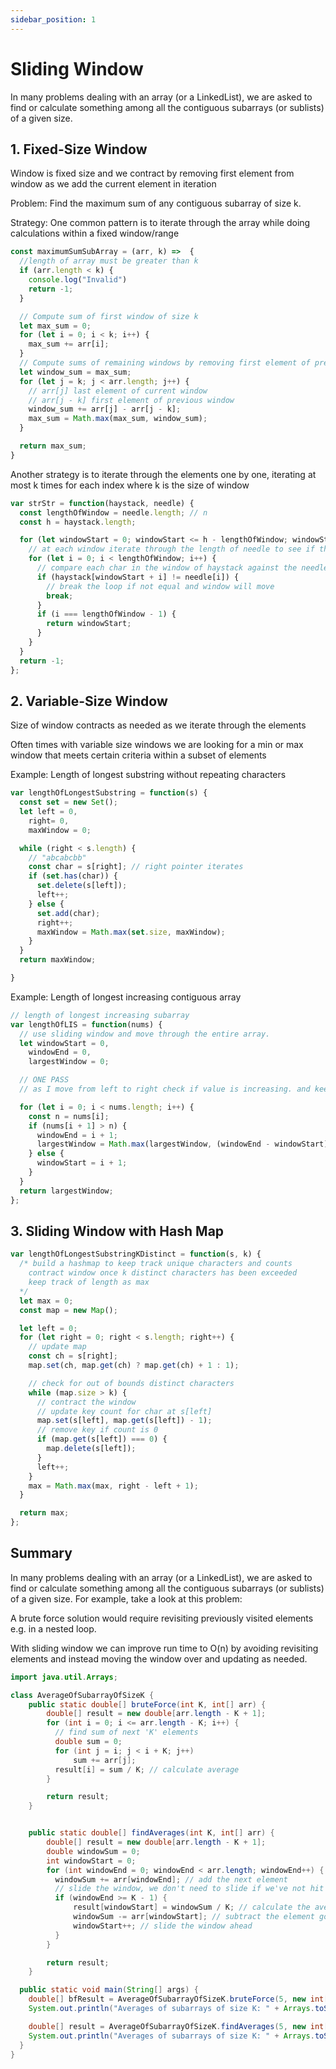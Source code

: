```yaml
---
sidebar_position: 1
---
```


# Sliding Window

In many problems dealing with an array (or a LinkedList),
we are asked to find or calculate something among all the contiguous subarrays (or sublists)
of a given size.

## 1. Fixed-Size Window

Window is fixed size and we contract by removing first element from window as we add the current element in iteration

Problem: Find the maximum sum of any contiguous subarray of size k.

Strategy: One common pattern is to iterate through the array while doing calculations within a fixed window/range

```JavaScript
const maximumSumSubArray = (arr, k) =>  {
  //length of array must be greater than k
  if (arr.length < k) {
    console.log("Invalid")
    return -1;
  }

  // Compute sum of first window of size k
  let max_sum = 0;
  for (let i = 0; i < k; i++) {
    max_sum += arr[i];
  }
  // Compute sums of remaining windows by removing first element of previous window and adding last element of current window.
  let window_sum = max_sum;
  for (let j = k; j < arr.length; j++) {
    // arr[j] last element of current window
    // arr[j - k] first element of previous window
    window_sum += arr[j] - arr[j - k];
    max_sum = Math.max(max_sum, window_sum);
  }

  return max_sum;
}
```

Another strategy is to iterate through the elements one by one, iterating at most k times for each index where k is the size of window

```JavaScript
var strStr = function(haystack, needle) {
  const lengthOfWindow = needle.length; // n
  const h = haystack.length;

  for (let windowStart = 0; windowStart <= h - lengthOfWindow; windowStart++) {
    // at each window iterate through the length of needle to see if there is a match;
    for (let i = 0; i < lengthOfWindow; i++) {
      // compare each char in the window of haystack against the needle
      if (haystack[windowStart + i] != needle[i]) {
        // break the loop if not equal and window will move
        break;
      }
      if (i === lengthOfWindow - 1) {
        return windowStart;
      }
    }
  }
  return -1;
};
```

## 2. Variable-Size Window

Size of window contracts as needed as we iterate through the elements

Often times with variable size windows we are looking for a min or max window that meets certain criteria
within a subset of elements

Example: Length of longest substring without repeating characters

```JavaScript
var lengthOfLongestSubstring = function(s) {
  const set = new Set();
  let left = 0,
    right= 0,
    maxWindow = 0;

  while (right < s.length) {
    // "abcabcbb"
    const char = s[right]; // right pointer iterates
    if (set.has(char)) {
      set.delete(s[left]);
      left++;
    } else {
      set.add(char);
      right++;
      maxWindow = Math.max(set.size, maxWindow);
    }
  }
  return maxWindow;

}
```

Example: Length of longest increasing contiguous array

```JavaScript
// length of longest increasing subarray
var lengthOfLIS = function(nums) {
  // use sliding window and move through the entire array.
  let windowStart = 0,
    windowEnd = 0,
    largestWindow = 0;

  // ONE PASS
  // as I move from left to right check if value is increasing. and keep a counter via largest window.

  for (let i = 0; i < nums.length; i++) {
    const n = nums[i];
    if (nums[i + 1] > n) {
      windowEnd = i + 1;
      largestWindow = Math.max(largestWindow, (windowEnd - windowStart) + 1);
    } else {
      windowStart = i + 1;
    }
  }
  return largestWindow;
};
```

## 3. Sliding Window with Hash Map

```JavaScript
var lengthOfLongestSubstringKDistinct = function(s, k) {
  /* build a hashmap to keep track unique characters and counts
    contract window once k distinct characters has been exceeded
    keep track of length as max
  */
  let max = 0;
  const map = new Map();

  let left = 0;
  for (let right = 0; right < s.length; right++) {
    // update map
    const ch = s[right];
    map.set(ch, map.get(ch) ? map.get(ch) + 1 : 1);

    // check for out of bounds distinct characters
    while (map.size > k) {
      // contract the window
      // update key count for char at s[left]
      map.set(s[left], map.get(s[left]) - 1);
      // remove key if count is 0
      if (map.get(s[left]) === 0) {
        map.delete(s[left]);
      }
      left++;
    }
    max = Math.max(max, right - left + 1);
  }

  return max;
};
```

<!-- ## 4. Circular Sliding Window

// @TODO -->

## Summary

In many problems dealing with an array (or a LinkedList),
we are asked to find or calculate something among all the contiguous subarrays (or sublists)
of a given size. For example, take a look at this problem:

A brute force solution would require revisiting previously visited elements e.g. in a nested loop.

With sliding window we can improve run time to O(n) by avoiding revisiting elements and instead moving the window over and updating as needed.

```java
import java.util.Arrays;

class AverageOfSubarrayOfSizeK {
    public static double[] bruteForce(int K, int[] arr) {
        double[] result = new double[arr.length - K + 1];
        for (int i = 0; i <= arr.length - K; i++) {
          // find sum of next 'K' elements
          double sum = 0;
          for (int j = i; j < i + K; j++)
              sum += arr[j];
          result[i] = sum / K; // calculate average
        }

        return result;
    }


    public static double[] findAverages(int K, int[] arr) {
        double[] result = new double[arr.length - K + 1];
        double windowSum = 0;
        int windowStart = 0;
        for (int windowEnd = 0; windowEnd < arr.length; windowEnd++) {
          windowSum += arr[windowEnd]; // add the next element
          // slide the window, we don't need to slide if we've not hit the required window size of 'k'
          if (windowEnd >= K - 1) {
              result[windowStart] = windowSum / K; // calculate the average
              windowSum -= arr[windowStart]; // subtract the element going out
              windowStart++; // slide the window ahead
          }
        }

        return result;
    }

  public static void main(String[] args) {
    double[] bfResult = AverageOfSubarrayOfSizeK.bruteForce(5, new int[] { 1, 3, 2, 6, -1, 4, 1, 8, 2 });
    System.out.println("Averages of subarrays of size K: " + Arrays.toString(bfResult));

    double[] result = AverageOfSubarrayOfSizeK.findAverages(5, new int[] { 1, 3, 2, 6, -1, 4, 1, 8, 2 });
    System.out.println("Averages of subarrays of size K: " + Arrays.toString(result));
  }
}

```